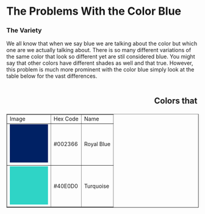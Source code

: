 <HTML>
<link rel = "stylesheet" href"style.css">
<head>
<h1> The Problems With the Color Blue </h1>
</head>

<body>
<h3> The Variety </h3>
<p> We all know that when we say blue we are talking about the color but which one are we actually talking about. There is so many different variations of the same color that look so different yet are stil considered blue. You might say that other colors have different shades as well and that true. However, this problem is much more prominent with the color blue simply look at the table below for the vast differences.  </p>

<table> 
<table border = "1">
<h2><marquee> Colors that are blue but not really blue (insane moving text 😱😱😱) </marquee></h1>
<tr>
  <td> Image </td>
  <td> Hex Code</td>
  <td> Name</td>
</tr>
<tr> 
  <td> <img src = "royalblue.jpg" alt ="Royal Blue" width = 100 height = 100> </td>
  <td> #002366 </td>
  <td> Royal Blue </td>
  

</tr>
<tr>
  <td> <img src = "turquoise.jpg" alt = "Turquoise" width = 100 height = 100> </td>
  <td> #40E0D0 </td>
  <td> Turquoise </td>
</tr>

</table>

</body>

</HTML>

